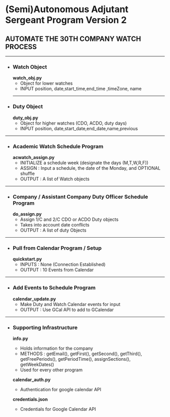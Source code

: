 # (Semi)Autonomous Adjutant Sergeant Program Version 2 #

## AUTOMATE THE 30TH COMPANY WATCH PROCESS ##
----------------------------------------------
* ### Watch Object ###
  __watch_obj.py__
  * Object for lower watches
  * INPUT position, date,start_time,end_time ,timeZone, name
  ----------------------------------------------
* ### Duty Object ###
  __duty_obj.py__
  * Object for higher watches (CDO, ACDO, duty days)
  * INPUT position, date,start_date,end_date,name,previous
----------------------------------------------
* ### Academic Watch Schedule Program ###
  __acwatch_assign.py__
  * INITIALIZE a schedule week (designate the days (M,T,W,R,F))
  * ASSIGN : Input a schedule, the date of the Monday, and OPTIONAL shuffle
  * OUTPUT : A list of Watch objects
----------------------------------------------------
* ### Company / Assistant Company Duty Officer Schedule Program ###
  __do_assign.py__
  * Assign 1/C and 2/C CDO or ACDO Duty objects
  * Takes into account date conflicts
  * OUTPUT : A list of duty Objects
----------------------------------------------------
* ### Pull from Calendar Program / Setup ###
  __quickstart.py__
  * INPUTS : None (Connection Established)
  * OUTPUT : 10 Events from Calendar
----------------------------------------------------
* ### Add Events to Schedule Program ###
  __calendar_update.py__
  * Make Duty and Watch Calendar events for input
  * OUTPUT : Use GCal API to add to GCalendar
----------------------------------------------------------------
* ### Supporting Infrastructure ###

  __info.py__
  * Holds information for the company
  * METHODS : getEmail(), getFirst(), getSecond(), getThird(), getFreePeriods(), getPeriodTime(), assignSections(), getWeekDates()
  * Used for every other program

  __calendar_auth.py__
  * Authentication for google calendar API

  __credentials.json__
  * Credentials for Google Calendar API
